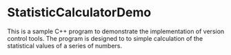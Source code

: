 # StatisticCalculatorDemo
This is a sample C++ program to demonstrate the implementation of version control tools. 
The program is designed to to simple calculation of the statistical values of a series of numbers.
